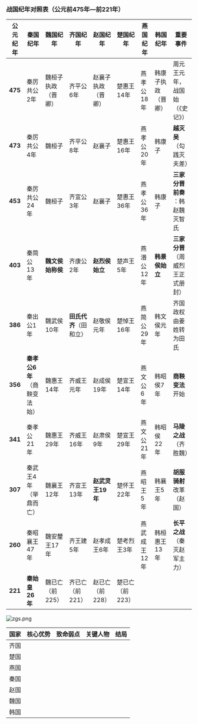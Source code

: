 ### **战国纪年对照表（公元前475年—前221年）**

| 公元纪年      | 秦国纪年                              | 魏国纪年               | 齐国纪年                         | 赵国纪年               | 楚国纪年        | 燕国纪年     | 韩国纪年             | 重要事件                                   |
| --------------- | --------------------------------------- | ------------------------ | ---------------------------------- | ------------------------ | ----------------- | -------------- | ---------------------- | -------------------------------------------- |
| **475** | 秦厉共公2年                           | 魏桓子执政（晋卿）     | 齐平公6年                        | 赵襄子执政（晋卿）     | 楚惠王14年      | 燕孝公18年   | 韩康子执政（晋卿）   | 周元王元年，战国始（《史记》）             |
| **473** | 秦厉共公4年                           | 魏桓子                 | 齐平公8年                        | 赵襄子                 | 楚惠王16年      | 燕孝公20年   | 韩康子               | ​**越灭吴**​（勾践灭夫差）         |
| **453** | 秦厉共公24年                          | 魏桓子                 | 齐宣公3年                        | 赵襄子                 | 楚惠王36年      | 燕孝公36年   | 韩康子               | ​**三家分晋前奏**​：韩赵魏灭智氏   |
| **403** | 秦简公13年                            | **魏文侯始称侯** | 齐康公2年                        | **赵烈侯始立**   | 楚声王5年       | 燕湣公12年   | **韩景侯始立** | ​**三家分晋**​（周威烈王正式册封） |
| **386** | 秦出公1年                             | 魏武侯10年             | ​**田氏代齐**​（田和立） | 赵敬侯元年             | 楚悼王16年      | 燕简公29年   | 韩文侯元年           | 齐国政权由姜姓转为田氏                     |
| **356** | **秦孝公6年**（商鞅变法始） | 魏惠王14年             | 齐威王元年                       | 赵成侯19年             | 楚宣王14年      | 燕文公6年    | 韩昭侯7年            | **商鞅变法**开始                     |
| **341** | 秦孝公21年                            | 魏惠王29年             | 齐威王16年                       | 赵肃侯9年              | 楚宣王29年      | 燕文公21年   | 韩昭侯22年           | ​**马陵之战**​（齐胜魏）           |
| **307** | 秦武王4年（举鼎而亡）                 | 魏襄王12年             | 齐宣王13年                       | **赵武灵王19年** | 楚怀王22年      | 燕昭王5年    | 韩襄王5年            | **胡服骑射**改革（赵国）             |
| **260** | 秦昭襄王47年                          | 魏安釐王17年           | 齐王建5年                        | 赵孝成王6年            | 楚考烈王3年     | 燕武成王12年 | 韩桓惠王13年         | ​**长平之战**​（秦灭赵军主力）     |
| **221** | **秦始皇26年**                  | 魏已亡（前225）        | 齐已亡（前221）                  | 赵已亡（前228）        | 楚已亡（前223） |

![zgs.png](/战国史/战国史地图.png)

| 国家 | 核心优势 | 致命弱点 |关键人物 |结局 |
| --- | --- | --- | --- | --- | 
|齐国  |  |  |  |  |  
| 楚国 |  |  |  |  |
| 燕国 |  |  |  |  |
| 秦国 |  |  |  |  |
| 赵国 |  |  |  |  |
| 魏国 |  |  |  |  |
| 韩国 |  |  |  |  |

